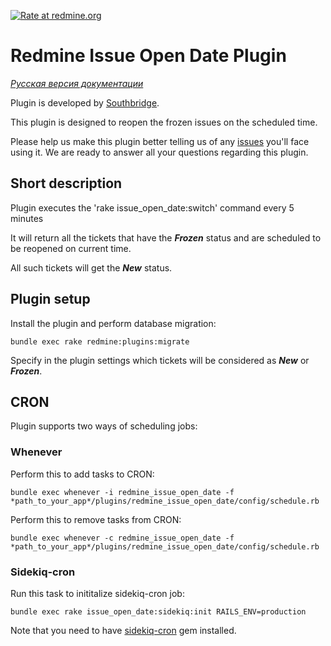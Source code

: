 [![Rate at redmine.org](http://img.shields.io/badge/rate%20at-redmine.org-blue.svg?style=flat)](http://www.redmine.org/plugins/redmine_issue_open_date)

# Redmine Issue Open Date Plugin

*[Русская версия документации](README.ru.md)*

Plugin is developed by [Southbridge](https://southbridge.io).

This plugin is designed to reopen the frozen issues on the scheduled time.

Please help us make this plugin better telling us of any [issues](https://github.com/centosadmin/redmine_issue_open_date/issues) you'll face using it. We are ready to answer all your questions regarding this plugin.

## Short description

Plugin executes the 'rake issue_open_date:switch' command every 5 minutes

It will return all the tickets that have the _**Frozen**_ status and are scheduled to be reopened on сurrent time.

All such tickets will get the _**New**_ status.

## Plugin setup

Install the plugin and perform database migration:

```
bundle exec rake redmine:plugins:migrate
```

Specify in the plugin settings which tickets will be considered as _**New**_ or _**Frozen**_.


## CRON

Plugin supports two ways of scheduling jobs:

### Whenever

Perform this to add tasks to CRON:

```
bundle exec whenever -i redmine_issue_open_date -f *path_to_your_app*/plugins/redmine_issue_open_date/config/schedule.rb
```

Perform this to remove tasks from CRON:

```
bundle exec whenever -c redmine_issue_open_date -f *path_to_your_app*/plugins/redmine_issue_open_date/config/schedule.rb
```

### Sidekiq-cron

Run this task to inititalize sidekiq-cron job:

```
bundle exec rake issue_open_date:sidekiq:init RAILS_ENV=production
```

Note that you need to have [sidekiq-cron](https://github.com/ondrejbartas/sidekiq-cron) gem installed.
